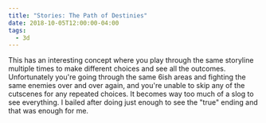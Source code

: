 ```yaml
---
title: "Stories: The Path of Destinies"
date: 2018-10-05T12:00:00-04:00
tags:
  - 3d
---
```


This has an interesting concept where you play through the same storyline multiple times to make different choices and see all the outcomes. Unfortunately you're going through the same 6ish areas and fighting the same enemies over and over again, and you're unable to skip any of the cutscenes for any repeated choices. It becomes way too much of a slog to see everything. I bailed after doing just enough to see the "true" ending and that was enough for me.
